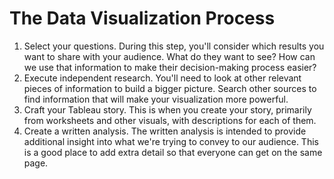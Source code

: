 # The Data Visualization Process
1.    Select your questions. During this step, you'll consider which results you want to share with your audience. What do they want to see? How can we use that information to make their decision-making process easier?
2.    Execute independent research. You'll need to look at other relevant pieces of information to build a bigger picture. Search other sources to find information that will make your visualization more powerful.
3.    Craft your Tableau story. This is when you create your story, primarily from worksheets and other visuals, with descriptions for each of them.
4.    Create a written analysis. The written analysis is intended to provide additional insight into what we're trying to convey to our audience. This is a good place to add extra detail so that everyone can get on the same page.
